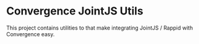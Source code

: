 # Convergence JointJS Utils

This project contains utilities to that make integrating JointJS / Rappid with Convergence easy.
